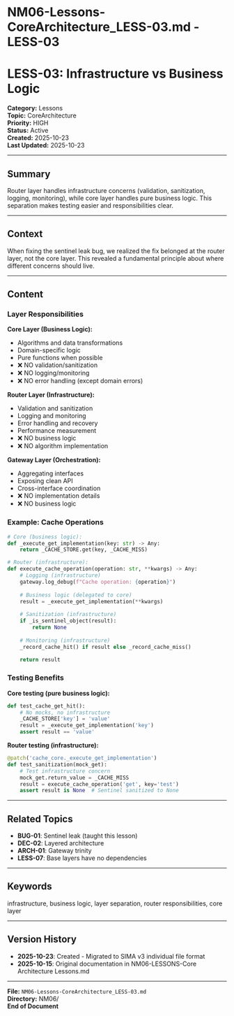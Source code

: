 # NM06-Lessons-CoreArchitecture_LESS-03.md - LESS-03

# LESS-03: Infrastructure vs Business Logic

**Category:** Lessons  
**Topic:** CoreArchitecture  
**Priority:** HIGH  
**Status:** Active  
**Created:** 2025-10-23  
**Last Updated:** 2025-10-23

---

## Summary

Router layer handles infrastructure concerns (validation, sanitization, logging, monitoring), while core layer handles pure business logic. This separation makes testing easier and responsibilities clear.

---

## Context

When fixing the sentinel leak bug, we realized the fix belonged at the router layer, not the core layer. This revealed a fundamental principle about where different concerns should live.

---

## Content

### Layer Responsibilities

**Core Layer (Business Logic):**
- Algorithms and data transformations
- Domain-specific logic
- Pure functions when possible
- ❌ NO validation/sanitization
- ❌ NO logging/monitoring
- ❌ NO error handling (except domain errors)

**Router Layer (Infrastructure):**
- Validation and sanitization
- Logging and monitoring
- Error handling and recovery
- Performance measurement
- ❌ NO business logic
- ❌ NO algorithm implementation

**Gateway Layer (Orchestration):**
- Aggregating interfaces
- Exposing clean API
- Cross-interface coordination
- ❌ NO implementation details
- ❌ NO business logic

### Example: Cache Operations

```python
# Core (business logic):
def _execute_get_implementation(key: str) -> Any:
    return _CACHE_STORE.get(key, _CACHE_MISS)

# Router (infrastructure):
def execute_cache_operation(operation: str, **kwargs) -> Any:
    # Logging (infrastructure)
    gateway.log_debug(f"Cache operation: {operation}")
    
    # Business logic (delegated to core)
    result = _execute_get_implementation(**kwargs)
    
    # Sanitization (infrastructure)
    if _is_sentinel_object(result):
        return None
    
    # Monitoring (infrastructure)
    _record_cache_hit() if result else _record_cache_miss()
    
    return result
```

### Testing Benefits

**Core testing (pure business logic):**
```python
def test_cache_get_hit():
    # No mocks, no infrastructure
    _CACHE_STORE['key'] = 'value'
    result = _execute_get_implementation('key')
    assert result == 'value'
```

**Router testing (infrastructure):**
```python
@patch('cache_core._execute_get_implementation')
def test_sanitization(mock_get):
    # Test infrastructure concern
    mock_get.return_value = _CACHE_MISS
    result = execute_cache_operation('get', key='test')
    assert result is None  # Sentinel sanitized to None
```

---

## Related Topics

- **BUG-01**: Sentinel leak (taught this lesson)
- **DEC-02**: Layered architecture
- **ARCH-01**: Gateway trinity
- **LESS-07**: Base layers have no dependencies

---

## Keywords

infrastructure, business logic, layer separation, router responsibilities, core layer

---

## Version History

- **2025-10-23**: Created - Migrated to SIMA v3 individual file format
- **2025-10-15**: Original documentation in NM06-LESSONS-Core Architecture Lessons.md

---

**File:** `NM06-Lessons-CoreArchitecture_LESS-03.md`  
**Directory:** NM06/  
**End of Document**
